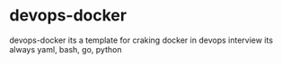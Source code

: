 # devops-docker
devops-docker
its a template for craking docker in devops interview
its always yaml, bash, go, python

